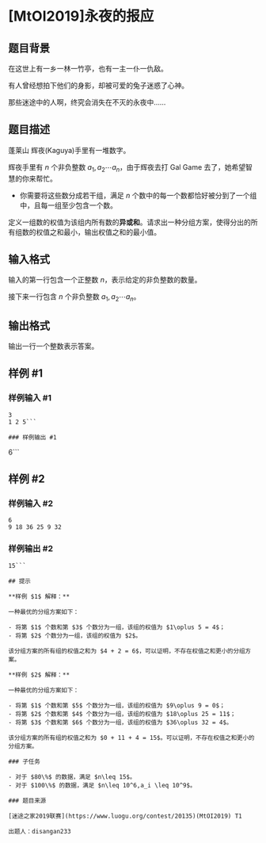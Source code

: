 # [MtOI2019]永夜的报应

## 题目背景

在这世上有一乡一林一竹亭，也有一主一仆一仇敌。

有人曾经想拍下他们的身影，却被可爱的兔子迷惑了心神。

那些迷途中的人啊，终究会消失在不灭的永夜中……  

## 题目描述

蓬莱山 辉夜(Kaguya)手里有一堆数字。

辉夜手里有 $n$ 个非负整数 $a_1,a_2\cdots a_n$，由于辉夜去打 Gal Game 去了，她希望智慧的你来帮忙。  

* 你需要将这些数分成若干组，满足 $n$ 个数中的每一个数都恰好被分到了一个组中，且每一组至少包含一个数。  

定义一组数的权值为该组内所有数的**异或和**。请求出一种分组方案，使得分出的所有组数的权值之和最小，输出权值之和的最小值。

## 输入格式

输入的第一行包含一个正整数 $n$，表示给定的非负整数的数量。

接下来一行包含 $n$ 个非负整数 $a_1,a_2\cdots a_n$。

## 输出格式

输出一行一个整数表示答案。

## 样例 #1

### 样例输入 #1
```
3
1 2 5```

### 样例输出 #1

```
6```

## 样例 #2

### 样例输入 #2
```
6
9 18 36 25 9 32
```

### 样例输出 #2

```
15```

## 提示

**样例 $1$ 解释：**

一种最优的分组方案如下：

- 将第 $1$ 个数和第 $3$ 个数分为一组，该组的权值为 $1\oplus 5 = 4$；
- 将第 $2$ 个数分为一组，该组的权值为 $2$。

该分组方案的所有组的权值之和为 $4 + 2 = 6$，可以证明，不存在权值之和更小的分组方案。

**样例 $2$ 解释：**

一种最优的分组方案如下：

- 将第 $1$ 个数和第 $5$ 个数分为一组，该组的权值为 $9\oplus 9 = 0$；
- 将第 $2$ 个数和第 $4$ 个数分为一组，该组的权值为 $18\oplus 25 = 11$；
- 将第 $3$ 个数和第 $6$ 个数分为一组，该组的权值为 $36\oplus 32 = 4$。

该分组方案的所有组的权值之和为 $0 + 11 + 4 = 15$。可以证明，不存在权值之和更小的分组方案。

### 子任务

- 对于 $80\%$ 的数据，满足 $n\leq 15$。
- 对于 $100\%$ 的数据，满足 $n\leq 10^6,a_i \leq 10^9$。

### 题目来源

[迷途之家2019联赛](https://www.luogu.org/contest/20135)(MtOI2019) T1

出题人：disangan233


